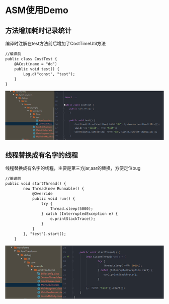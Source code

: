 # ASM使用Demo
## 方法增加耗时记录统计
编译时注解在test方法前后增加了CostTimeUtil方法

	//编译前
	public class CostTest {
	    @ACost(name = "dd")
	    public void test() {
	        Log.d("const", "test");
	    }
	}
![](./methodCostTime.png)
## 线程替换成有名字的线程
线程替换成有名字的线程，主要是第三方jar,aar的替换，方便定位bug

	//编译前
	public void startThread() {
	        new Thread(new Runnable() {
	            @Override
	            public void run() {
	                try {
	                    Thread.sleep(5000);
	                } catch (InterruptedException e) {
	                    e.printStackTrace();
	                }
	            }
	        }, "test").start();
	    }
![](./threadName.png)

